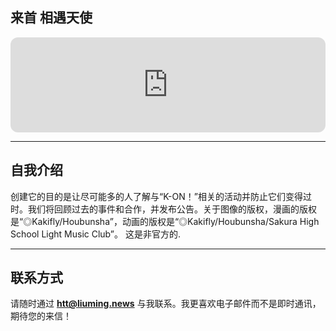 ## 来首 相遇天使 
<iframe style="border-radius:12px" src="https://open.spotify.com/track/122LTTfqKfL5G2Mo1rgC1g?si=bba461a24c654567" width="100%" height="152" frameBorder="0" allowfullscreen="" allow="autoplay; clipboard-write; encrypted-media; fullscreen; picture-in-picture" loading="lazy"></iframe>

---

## 自我介绍
创建它的目的是让尽可能多的人了解与“K-ON！”相关的活动并防止它们变得过时。我们将回顾过去的事件和合作，并发布公告。关于图像的版权，漫画的版权是“◎Kakifly/Houbunsha”，动画的版权是“◎Kakifly/Houbunsha/Sakura High School Light Music Club”。 这是非官方的.

---


## 联系方式

请随时通过 **<htt@liuming.news>** 与我联系。我更喜欢电子邮件而不是即时通讯，期待您的来信！
